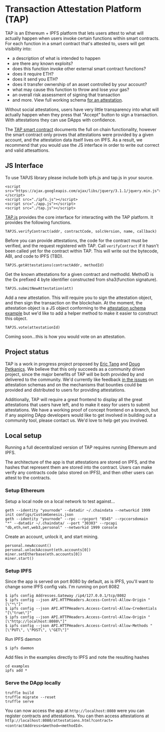 # Transaction Attestation Platform (TAP)

TAP is an Ethereum + IPFS platform that lets users attest to what will
actually happen when users invoke certain functions within smart
contracts. For each function in a smart contract that's attested to,
users will get visibility into:

* a description of what is intended to happen
* are there any known exploits?
* does this function invoke other external smart contract functions?
* does it require ETH?
* does it send you ETH?
* does it transfer ownership of an asset controlled by your account?
* what may cause this function to throw and lose your gas?
* an overall risk assessment of signing that transaction
* and more. View full working schema
[for an attestation](https://github.com/dob/tap/blob/master/examples/attestation.json).

Without social attestations, users have very little transparency into
what will actually happen when they press that "Accept" button to sign
a transaction. With attestations they can use DApps with confidence.

The
[TAP smart contract](https://github.com/dob/tap/blob/master/contracts/TAP.sol)
documents the full on chain functionality, however the smart contract
only proves that attestations were provided by a given account, and
the attestation data itself lives on IPFS. As a result, we recommend
that you would use the JS interface in order to write out correct and
valid attesattions.

## JS Interface

To use TAPJS library please include both ipfs.js and tap.js in your
source.

    <script src="https://ajax.googleapis.com/ajax/libs/jquery/3.1.1/jquery.min.js"></script>
    <script src="./ipfs.js"></script>
    <script src="./app.js"></script>
    <script src="./tap.js"></script>


[TAP.js](https://github.com/dob/tap/tree/master/app/javascripts)
provides the core interface for interacting with the TAP platform. It
provides the following functions.

`TAPJS.verifyContract(addr, contractCode, solcVersion, name, callback)`

Before you can provide attestations, the code for the contract must be
verified, and the request registered with TAP. Call `verifyContract`
if it hasn't been called yet for the contract within TAP. This will
write out the bytecode, ABI, and code to IPFS (TBD).

`TAPJS.getAttestations(contractAddr, methodId)`

Get the known attestations for a given contract and methodId. MethoID
is the 0x prefixed 4 byte identifier constructed from sha3(function
signature).

`TAPJS.submitNewAttestation(att)`

Add a new attestation. This will require you to sign the attestation
object, and then sign the transaction on the blockchain. At the
moment, the attestation object is a JS object conforming to the
[attestation schema example](https://github.com/dob/tap/blob/master/examples/attestation.json)
but we'd like to add a helper method to make it easier to construct
this object.

`TAPJS.vote(attestationId)`

Coming soon...this is how you would vote on an attestation.

## Project status

TAP is a work in progress project proposed by
[Eric Tang](http://twitter.com/ericxtang) and
[Doug Petkanics](http://twitter.com/petkanics). We believe that this
only succeeds as a community driven project, since the major benefits
of TAP will be both provided by and delivered to the community. We'd
currently like feedback
[in the issues](https://github.com/dob/tap/issues) on attestation
schemas and on the mechanisms that bounties could be provided and
distributed to users for providing attestations.

Additionally, TAP will require a great frontend to display all the
great attestations that users have left, and to make it easy for users
to submit attestations. We have a working proof of concept frontend on
a branch, but if any aspiring DApp developers would like to get
involved in building out a community tool, please contact us. We'd
love to help get you involved.

## Local setup

Running a full decentralized version of TAP requires running Ethereum
and IPFS.

The architecture of the app is that attestations are stored on IPFS,
and the hashes that represent them are stored into the contract. Users
can make verify any contracts code (also stored on IPFS), and then
other users can attest to the contracts.

### Setup Ethereum

Setup a local node on a local network to test against...

    geth --identity "yournode" --datadir ~/.chaindata --networkid 1999 init configs/CustomGenesis.json
    geth --identity "yournode" --rpc --rpcport "8545" --rpccorsdomain
    "*" --datadir ~/.chaindata/ --port "30303" --rpcapi
    "db,eth,net,web3,personal" --networkid 1999 console

Create an account, unlock it, and start mining.

    personal.newAccount()
    personal.unlockAccount(eth.accounts[0])
    miner.setEtherbase(eth.accounts[0])
    miner.start()

### Setup IPFS

Since the app is served on port 8080 by default, as is IPFS, you'll
want to change some IPFS config vals. I'm running on port 8082

    $ ipfs config Addresses.Gateway /ip4/127.0.0.1/tcp/8082
    $ ipfs config --json API.HTTPHeaders.Access-Control-Allow-Origin "[\"*\"]"
    $ ipfs config --json API.HTTPHeaders.Access-Control-Allow-Credentials "[\"true\"]"
    $ ipfs config --json API.HTTPHeaders.Access-Control-Allow-Origin "[\"http://localhost:8080\"]"
    $ ipfs config --json API.HTTPHeaders.Access-Control-Allow-Methods "[\"PUT\", \"POST\", \"GET\"]"

Run IPFS daemon

    $ ipfs daemon

Add files in the examples directly to IPFS and note the resulting
hashes

    cd examples
    ipfs add *


### Serve the DApp locally

    truffle build
    truffle migrate --reset
    truffle serve

You can now access the app at `http://localhost:8080` were you can
register contracts and attestations. You can then access attestations
at `http://localhost:8080/attestations.html?contract=<contractAddress>&method=<methodId>`.


